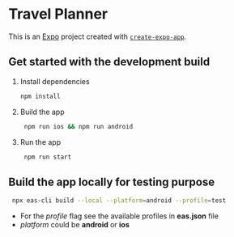 # Travel Planner

This is an [Expo](https://expo.dev) project created with [`create-expo-app`](https://www.npmjs.com/package/create-expo-app).

## Get started with the development build

1. Install dependencies

   ```bash
   npm install
   ```

2. Build the app

   ```bash
    npm run ios && npm run android
   ```

3. Run the app

   ```bash
    npm run start
   ```

## Build the app locally for testing purpose

   ```bash
    npx eas-cli build --local --platform=android --profile=test
   ```
- For the _profile_ flag see the available profiles in __eas.json__ file
- _platform_ could be __android__ or __ios__
